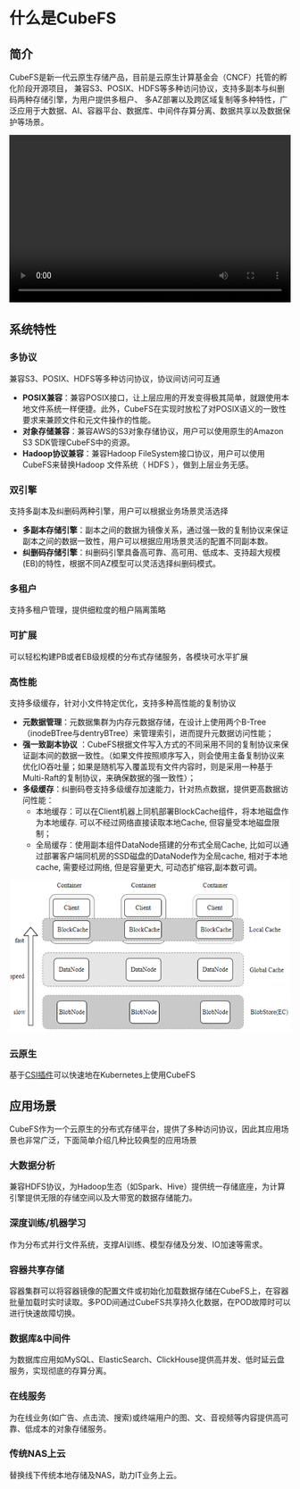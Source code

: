 # 什么是CubeFS

## 简介

CubeFS是新一代云原生存储产品，目前是云原生计算基金会（CNCF）托管的孵化阶段开源项目， 兼容S3、POSIX、HDFS等多种访问协议，支持多副本与纠删码两种存储引擎，为用户提供多租户、
多AZ部署以及跨区域复制等多种特性，广泛应用于大数据、AI、容器平台、数据库、中间件存算分离、数据共享以及数据保护等场景。

<video width="100%" height="300" controls>
    <source src="https://ocs-cn-north1.heytapcs.com/cubefs/community/video1657061611.mp4" type="video/mp4">
</video>

## 系统特性

### 多协议

兼容S3、POSIX、HDFS等多种访问协议，协议间访问可互通

- **POSIX兼容**：兼容POSIX接口，让上层应用的开发变得极其简单，就跟使用本地文件系统一样便捷。此外，CubeFS在实现时放松了对POSIX语义的一致性要求来兼顾文件和元文件操作的性能。
- **对象存储兼容**：兼容AWS的S3对象存储协议，用户可以使用原生的Amazon S3 SDK管理CubeFS中的资源。
- **Hadoop协议兼容**：兼容Hadoop FileSystem接口协议，用户可以使用CubeFS来替换Hadoop 文件系统（ HDFS ），做到上层业务无感。

### 双引擎

支持多副本及纠删码两种引擎，用户可以根据业务场景灵活选择

- **多副本存储引擎**：副本之间的数据为镜像关系，通过强一致的复制协议来保证副本之间的数据一致性，用户可以根据应用场景灵活的配置不同副本数。
- **纠删码存储引擎**：纠删码引擎具备高可靠、高可用、低成本、支持超大规模(EB)的特性，根据不同AZ模型可以灵活选择纠删码模式。

### 多租户

支持多租户管理，提供细粒度的租户隔离策略

### 可扩展

可以轻松构建PB或者EB级规模的分布式存储服务，各模块可水平扩展

### 高性能

支持多级缓存，针对小文件特定优化，支持多种高性能的复制协议

- **元数据管理**：元数据集群为内存元数据存储，在设计上使用两个B-Tree（inodeBTree与dentryBTree）来管理索引，进而提升元数据访问性能；
- **强一致副本协议**
  ：CubeFS根据文件写入方式的不同采用不同的复制协议来保证副本间的数据一致性。（如果文件按照顺序写入，则会使用主备复制协议来优化IO吞吐量；如果是随机写入覆盖现有文件内容时，则是采用一种基于Multi-Raft的复制协议，来确保数据的强一致性）；
- **多级缓存**：纠删码卷支持多级缓存加速能力，针对热点数据，提供更高数据访问性能：
    - 本地缓存：可以在Client机器上同机部署BlockCache组件，将本地磁盘作为本地缓存. 可以不经过网络直接读取本地Cache, 但容量受本地磁盘限制；
    - 全局缓存：使用副本组件DataNode搭建的分布式全局Cache, 比如可以通过部署客户端同机房的SSD磁盘的DataNode作为全局cache, 相对于本地cache, 需要经过网络, 但是容量更大, 可动态扩缩容,副本数可调。

![cache](../pic/cfs-cache.png)

### 云原生

基于[CSI插件](../deploy/k8s.md)可以快速地在Kubernetes上使用CubeFS

## 应用场景

CubeFS作为一个云原生的分布式存储平台，提供了多种访问协议，因此其应用场景也非常广泛，下面简单介绍几种比较典型的应用场景

### 大数据分析

兼容HDFS协议，为Hadoop生态（如Spark、Hive）提供统一存储底座，为计算引擎提供无限的存储空间以及大带宽的数据存储能力。

### 深度训练/机器学习

作为分布式并行文件系统，支撑AI训练、模型存储及分发、IO加速等需求。

### 容器共享存储

容器集群可以将容器镜像的配置文件或初始化加载数据存储在CubeFS上，在容器批量加载时实时读取。多POD间通过CubeFS共享持久化数据，在POD故障时可以进行快速故障切换。

### 数据库&中间件

为数据库应用如MySQL、ElasticSearch、ClickHouse提供高并发、低时延云盘服务，实现彻底的存算分离。

### 在线服务

为在线业务(如广告、点击流、搜索)或终端用户的图、文、音视频等内容提供高可靠、低成本的对象存储服务。

### 传统NAS上云

替换线下传统本地存储及NAS，助力IT业务上云。
